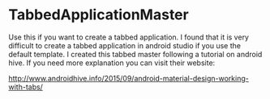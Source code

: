 # TabbedApplicationMaster
Use this if you want to create a tabbed application. I found that it is very difficult to create a tabbed application in 
android studio if you use the default template. I created this tabbed master following  a tutorial on android hive. If you need
more explanation you can visit their website: 


http://www.androidhive.info/2015/09/android-material-design-working-with-tabs/

